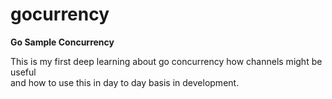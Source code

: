# gocurrency

<b>Go Sample Concurrency</b>

This is my first deep learning about go concurrency how channels might be useful <br>
and how to use this in day to day basis in development.<br>